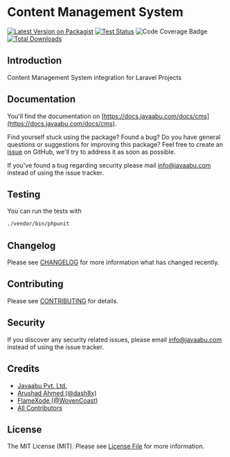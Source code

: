# Content Management System

[![Latest Version on Packagist](https://img.shields.io/packagist/v/javaabu/cms.svg?style=flat-square)](https://packagist.org/packages/javaabu/cms)
[![Test Status](../../actions/workflows/run-tests.yml/badge.svg)](../../actions/workflows/run-tests.yml)
![Code Coverage Badge](./.github/coverage.svg)
[![Total Downloads](https://img.shields.io/packagist/dt/javaabu/cms.svg?style=flat-square)](https://packagist.org/packages/javaabu/cms)



## Introduction
Content Management System integration for Laravel Projects

## Documentation

You'll find the documentation on [https://docs.javaabu.com/docs/cms](https://docs.javaabu.com/docs/cms).

Find yourself stuck using the package? Found a bug? Do you have general questions or suggestions for improving this package? Feel free to create an [issue](../../issues) on GitHub, we'll try to address it as soon as possible.

If you've found a bug regarding security please mail [info@javaabu.com](mailto:info@javaabu.com) instead of using the issue tracker.


## Testing

You can run the tests with

``` bash
./vendor/bin/phpunit
```

## Changelog

Please see [CHANGELOG](CHANGELOG.md) for more information what has changed recently.

## Contributing

Please see [CONTRIBUTING](CONTRIBUTING.md) for details.

## Security

If you discover any security related issues, please email [info@javaabu.com](mailto:info@javaabu.com) instead of using the issue tracker.

## Credits

- [Javaabu Pvt. Ltd.](https://github.com/javaabu)
- [Arushad Ahmed (@dash8x)](http://arushad.com)
- [FlameXode (@WovenCoast)](https://github.com/WovenCoast)
- [All Contributors](../../contributors)

## License

The MIT License (MIT). Please see [License File](LICENSE.md) for more information.
